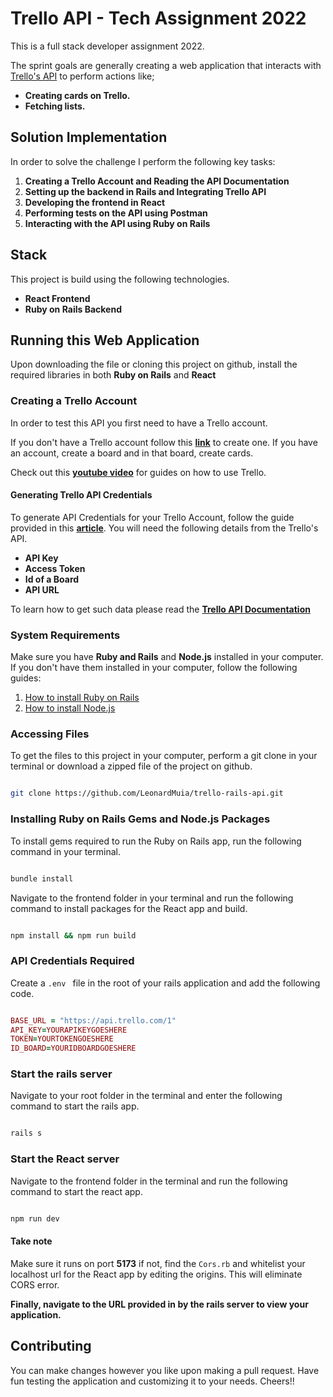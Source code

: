# Trello API - Tech Assignment 2022

This is a full stack developer assignment 2022. 

The sprint goals are generally creating a web application that interacts with [Trello's API](https://developer.atlassian.com/cloud/trello/rest/api-group-actions/) to perform actions like;

- **Creating cards on Trello.** 
- **Fetching lists.**

## Solution Implementation

In order to solve the challenge I perform the following key tasks:
1. **Creating a Trello Account and Reading the API Documentation**
3. **Setting up the backend in Rails and Integrating Trello API**
4. **Developing the frontend in React**
5. **Performing tests on the API using Postman**
6. **Interacting with the API using Ruby on Rails**

## Stack
This project is build using the following technologies.

- **React Frontend** 
- **Ruby on Rails Backend**

## Running this Web Application
Upon downloading the file or cloning this project on github, install the required libraries in both **Ruby on Rails** and **React**

### Creating a Trello Account

In order to test this API you first need to have a Trello account. 

If you don't have a Trello account follow this [**link**](https://trello.com/login) to create one. If you have an account, create a board and in that board, create cards. 

Check out this [**youtube video**](https://youtu.be/geRKHFzTxNY) for guides on how to use Trello.

#### Generating Trello API Credentials

To generate API Credentials for your Trello Account, follow the guide provided in this [**article**](https://developer.atlassian.com/cloud/trello/guides/rest-api/api-introduction/#:~:text=You%20can%20get%20your%20API,comprised%20of%20random%20alphanumeric%20characters.). You will need the following details from the Trello's API.

- **API Key**
- **Access Token**
- **Id of a Board**
- **API URL**

To learn how to get such data please read the [**Trello API Documentation**](https://developer.atlassian.com/cloud/trello/rest/)

### System Requirements

Make sure you have **Ruby and Rails** and **Node.js** installed in your computer. If you don't have them installed in your computer, follow the following guides:

1. [How to install Ruby on Rails](https://guides.rubyonrails.org/v5.1/getting_started.html)
2. [How to install Node.js](https://nodejs.org/en/download/)

### Accessing Files

To get the files to this project in your computer, perform a git clone in your terminal or download a zipped file of the project on github.

```bash

git clone https://github.com/LeonardMuia/trello-rails-api.git

```

### Installing Ruby on Rails Gems and Node.js Packages

To install gems required to run the Ruby on Rails app, run the following command in your terminal.

```bash

bundle install

```

Navigate to the frontend folder in your terminal and run the following command to install packages for the React app and build.

```bash

npm install && npm run build

```

### API Credentials Required

Create a ```.env ``` file in the root of your rails application and add the following code.

```ruby

BASE_URL = "https://api.trello.com/1"
API_KEY=YOURAPIKEYGOESHERE
TOKEN=YOURTOKENGOESHERE
ID_BOARD=YOURIDBOARDGOESHERE

```

### Start the rails server

Navigate to your root folder in the terminal and enter the following command to start the rails app.

```bash

rails s

```

### Start the React server

Navigate to the frontend folder in the terminal and run the following command to start the react app. 


```bash

npm run dev

```

#### Take note
Make sure it runs on port **5173** if not, find the ``Cors.rb`` and whitelist your localhost url for the React app by editing the origins. This will eliminate CORS error.


**Finally, navigate to the URL provided in by the rails server to view your application.**



## Contributing
You can make changes however you like upon making a pull request. Have fun testing the application and customizing it to your needs. Cheers!!